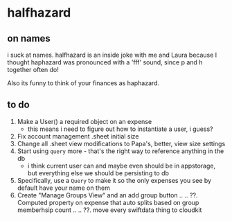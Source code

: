 # halfhazard
## on names
i suck at names. halfhazard is an inside joke with me and Laura because I thought haphazard was pronounced with a 'fff' sound, since p and h together often do!

Also its funny to think of your finances as haphazard.

## to do
1. Make a User() a required object on an expense
    - this means i need to figure out how to instantiate a user, i guess?
2. Fix account management .sheet initial size
3. Change all .sheet view modifications to Papa's, better, view size settings
4. Start using `query` more - that's the right way to reference anything in the db
    - i think current user can and maybe even should be in appstorage, but everything else we should be persisting to db
5. Specifically, use a `Query` to make it so the only expenses you see by default have your name on them
6. Create "Manage Groups View" and an add group button
..
..
??. Computed property on expense that auto splits based on group memberhsip count
..
..
??. move every swiftdata thing to cloudkit
